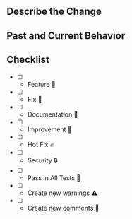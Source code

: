 ## Describe the Change

<!-- Ex: Added pipeline CI/CD -->

## Past and Current Behavior

<!-- Ex: Before we got error when parse number to string... And currently, we fixed this changing the... -->

## Checklist

- [ ] - Feature 🚀 
- [ ] - Fix 🧰
- [ ] - Documentation 📖 
- [ ] - Improvement 🌟
- [ ] - Hot Fix 🔥
- [ ] - Security 🔒
- [ ] - Pass in All Tests 🧪
- [ ] - Create new warnings ⚠️
- [ ] - Create new comments 💬